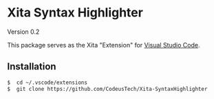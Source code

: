 # Xita Syntax Highlighter

Version 0.2

This package serves as the Xita "Extension" for [Visual Studio Code](https://code.visualstudio.com/).  

##  Installation

```bash
$  cd ~/.vscode/extensions
$  git clone https://github.com/CodeusTech/Xita-SyntaxHighlighter
```

